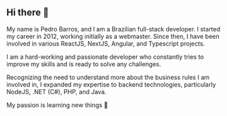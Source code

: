 ## Hi there 👋

My name is Pedro Barros, and I am a Brazilian full-stack developer. I started my career in 2012, working initially as a webmaster. Since then, I have been involved in various ReactJS, NextJS, Angular, and Typescript projects.

I am a hard-working and passionate developer who constantly tries to improve my skills and is ready to solve any challenges.

Recognizing the need to understand more about the business rules I am involved in, I expanded my expertise to backend technologies, particularly NodeJS, .NET (C#), PHP, and Java. 

My passion is learning new things 💝

<!--
**pedromonad/pedromonad** is a ✨ _special_ ✨ repository because its `README.md` (this file) appears on your GitHub profile.

Here are some ideas to get you started:

- 🔭 I’m currently working on ...
- 🌱 I’m currently learning ...
- 👯 I’m looking to collaborate on ...
- 🤔 I’m looking for help with ...
- 💬 Ask me about ...
- 📫 How to reach me: ...
- 😄 Pronouns: ...
- ⚡ Fun fact: ...
-->

